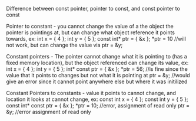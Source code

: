 Difference between const pointer, pointer to const, and const pointer to const

Pointer to constant - you cannot change the value of a the object the pointer is pointings at, but can change what object reference it points towards, ex:
int x = { 4 }; 
int y = { 5 }; 
const int* ptr = { &x }; 
*ptr = 10 //will not work, but can change the value via 
ptr = &y;

Constant pointers - The pointer cannot change what it is pointing to (has a fixed memory location), but the object referenced can change its value, ex:
int x = { 4 }; 
int y = { 5 }; 
int* const ptr = { &x }; 
*ptr = 56; //is fine since the value that it points to changes but not what it is pointing at
ptr = &y; //would give an error since it cannot point anywhere else but where it was initilized

Constant Pointers to constants - value it points to cannot change, and location it looks at cannot change, ex:
const int x = { 4 }; 
const int y = { 5 }; 
const int* const ptr = { &x }; 
*ptr = 10; //error, assignment of read only
ptr = &y; //error assignment of read only
